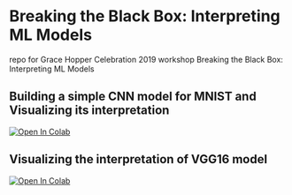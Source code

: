 # Breaking the Black Box: Interpreting ML Models
repo for Grace Hopper Celebration 2019 workshop Breaking the Black Box: Interpreting ML Models

## Building a simple CNN model for MNIST and Visualizing its interpretation
[![Open In Colab](https://colab.research.google.com/assets/colab-badge.svg)](https://colab.research.google.com/github/data-avengers-girls/Breaking-The-Black-Box-Interpreting-ML-Models/blob/master/mnist_interpretation_vis.ipynb)

## Visualizing the interpretation of VGG16 model
[![Open In Colab](https://colab.research.google.com/assets/colab-badge.svg)](https://colab.research.google.com/github/data-avengers-girls/Breaking-The-Black-Box-Interpreting-ML-Models/blob/master/vgg16_interpretation.ipynb)
